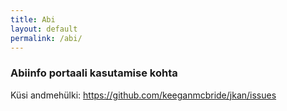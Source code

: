 ```yaml
---
title: Abi
layout: default
permalink: /abi/
---
```

### Abiinfo portaali kasutamise kohta

Küsi andmehülki: https://github.com/keeganmcbride/jkan/issues
